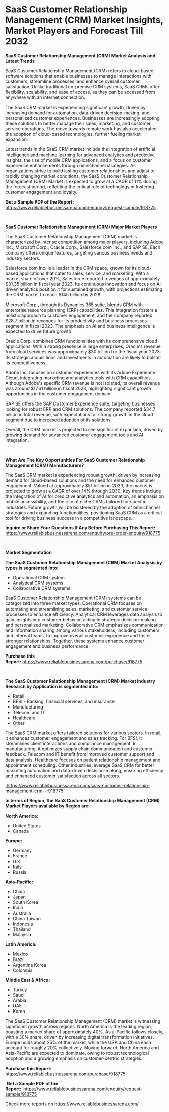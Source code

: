 <p><h1>SaaS Customer Relationship Management (CRM) Market Insights, Market Players and Forecast Till 2032</h1></p><p><strong>SaaS Customer Relationship Management (CRM) Market Analysis and Latest Trends</strong></p>
<p><p>SaaS Customer Relationship Management (CRM) refers to cloud-based software solutions that enable businesses to manage interactions with customers, streamline processes, and enhance overall customer satisfaction. Unlike traditional on-premise CRM systems, SaaS CRMs offer flexibility, scalability, and ease of access, as they can be accessed from anywhere with an internet connection.</p><p>The SaaS CRM market is experiencing significant growth, driven by increasing demand for automation, data-driven decision-making, and personalized customer experiences. Businesses are increasingly adopting these solutions to better manage their sales, marketing, and customer service operations. The move towards remote work has also accelerated the adoption of cloud-based technologies, further fueling market expansion.</p><p>Latest trends in the SaaS CRM market include the integration of artificial intelligence and machine learning for advanced analytics and predictive insights, the rise of mobile CRM applications, and a focus on customer experience enhancements through omnichannel strategies. As organizations strive to build lasting customer relationships and adjust to rapidly changing market conditions, the SaaS Customer Relationship Management (CRM) Market is expected to grow at a CAGR of 11% during the forecast period, reflecting the critical role of technology in fostering customer engagement and loyalty.</p></p>
<p><strong>Get a Sample PDF of the Report:&nbsp;</strong> <a href="https://www.reliablebusinessarena.com/enquiry/request-sample/918775?utm_campaign=3013&utm_medium=2&utm_source=Github&utm_content=ia&utm_term=11032025&utm_id=saas-customer-relationship-management-crm">https://www.reliablebusinessarena.com/enquiry/request-sample/918775</a></p>
<p>&nbsp;</p>
<p><strong>SaaS Customer Relationship Management (CRM) Major Market Players</strong></p>
<p><p>The SaaS Customer Relationship Management (CRM) market is characterized by intense competition among major players, including Adobe Inc., Microsoft Corp., Oracle Corp., Salesforce.com Inc., and SAP SE. Each company offers unique features, targeting various business needs and industry sectors.</p><p>Salesforce.com Inc. is a leader in the CRM space, known for its cloud-based applications that cater to sales, service, and marketing. With a market share of over 20%, Salesforce reported revenues of approximately $31.35 billion in fiscal year 2023. Its continuous innovation and focus on AI-driven analytics position it for sustained growth, with projections estimating the CRM market to reach $145 billion by 2028.</p><p>Microsoft Corp., through its Dynamics 365 suite, blends CRM with enterprise resource planning (ERP) capabilities. This integration fosters a holistic approach to customer engagement, and the company reported $28.7 billion in revenues for its productivity and business processes segment in fiscal 2023. The emphasis on AI and business intelligence is expected to drive future growth.</p><p>Oracle Corp. combines CRM functionalities with its comprehensive cloud applications. With a strong presence in large enterprises, Oracle's revenue from cloud services was approximately $30 billion for the fiscal year 2023. Its strategic acquisitions and investments in automation are likely to bolster its competitiveness.</p><p>Adobe Inc. focuses on customer experiences with its Adobe Experience Cloud, integrating marketing and analytics tools with CRM capabilities. Although Adobe's specific CRM revenue is not isolated, its overall revenue was around $17.61 billion in fiscal 2023, highlighting significant growth opportunities in the customer engagement domain.</p><p>SAP SE offers the SAP Customer Experience suite, targeting businesses looking for robust ERP and CRM solutions. The company reported $34.7 billion in total revenue, with expectations for strong growth in the cloud segment due to increased adoption of its solutions.</p><p>Overall, the CRM market is projected to see significant expansion, driven by growing demand for advanced customer engagement tools and AI integration.</p></p>
<p>&nbsp;</p>
<p><strong>What Are The Key Opportunities For SaaS Customer Relationship Management (CRM) Manufacturers?</strong></p>
<p><p>The SaaS CRM market is experiencing robust growth, driven by increasing demand for cloud-based solutions and the need for enhanced customer engagement. Valued at approximately $51 billion in 2023, the market is projected to grow at a CAGR of over 14% through 2030. Key trends include the integration of AI for predictive analytics and automation, an emphasis on mobile accessibility, and the rise of niche CRMs tailored for specific industries. Future growth will be bolstered by the adoption of omnichannel strategies and expanding functionalities, positioning SaaS CRM as a critical tool for driving business success in a competitive landscape.</p></p>
<p><strong>Inquire or Share Your Questions If Any Before Purchasing This Report:</strong> <a href="https://www.reliablebusinessarena.com/enquiry/pre-order-enquiry/918775?utm_campaign=3013&utm_medium=2&utm_source=Github&utm_content=ia&utm_term=11032025&utm_id=saas-customer-relationship-management-crm">https://www.reliablebusinessarena.com/enquiry/pre-order-enquiry/918775</a></p>
<p>&nbsp;</p>
<p><strong>Market Segmentation</strong></p>
<p><strong>The SaaS Customer Relationship Management (CRM) Market Analysis by types is segmented into:</strong></p>
<p><ul><li>Operational CRM system</li><li>Analytical CRM systems</li><li>Collaborative CRM systems</li></ul></p>
<p><p>SaaS Customer Relationship Management (CRM) systems can be categorized into three market types. Operational CRM focuses on automating and streamlining sales, marketing, and customer service processes to enhance efficiency. Analytical CRM leverages data analysis to gain insights into customer behavior, aiding in strategic decision-making and personalized marketing. Collaborative CRM emphasizes communication and information sharing among various stakeholders, including customers and internal teams, to improve overall customer experience and foster stronger relationships. Together, these systems enhance customer engagement and business performance.</p></p>
<p><strong>Purchase this Report:&nbsp;</strong><a href="https://www.reliablebusinessarena.com/purchase/918775?utm_campaign=3013&utm_medium=2&utm_source=Github&utm_content=ia&utm_term=11032025&utm_id=saas-customer-relationship-management-crm">https://www.reliablebusinessarena.com/purchase/918775</a></p>
<p>&nbsp;</p>
<p><strong>The SaaS Customer Relationship Management (CRM) Market Industry Research by Application is segmented into:</strong></p>
<p><ul><li>Retail</li><li>BFSI - Banking, financial services, and insurance</li><li>Manufacturing</li><li>Telecom and IT</li><li>Healthcare</li><li>Other</li></ul></p>
<p><p>The SaaS CRM market offers tailored solutions for various sectors. In retail, it enhances customer engagement and sales tracking. For BFSI, it streamlines client interactions and compliance management. In manufacturing, it optimizes supply chain communication and customer feedback. Telecom and IT benefit from improved customer support and data analysis. Healthcare focuses on patient relationship management and appointment scheduling. Other industries leverage SaaS CRM for better marketing automation and data-driven decision-making, ensuring efficiency and enhanced customer satisfaction across all sectors.</p></p>
<p><a href="https://www.reliablebusinessarena.com/saas-customer-relationship-management-crm--r918775?utm_campaign=3013&utm_medium=2&utm_source=Github&utm_content=ia&utm_term=11032025&utm_id=saas-customer-relationship-management-crm">&nbsp;https://www.reliablebusinessarena.com/saas-customer-relationship-management-crm--r918775</a></p>
<p><strong>In terms of Region, the SaaS Customer Relationship Management (CRM) Market Players available by Region are:</strong></p>
<p>
    <p> <strong> North America: </strong>
        <ul>
            <li>United States</li>
            <li>Canada</li>
        </ul>
        </p> 
    <p> <strong> Europe: </strong>
        <ul>
            <li>Germany</li>
            <li>France</li>
            <li>U.K.</li>
            <li>Italy</li>
            <li>Russia</li>
        </ul>
        </p> 
    <p> <strong> Asia-Pacific: </strong>
        <ul>
            <li>China</li>
            <li>Japan</li>
            <li>South Korea</li>
            <li>India</li>
            <li>Australia</li>
            <li>China Taiwan</li>
            <li>Indonesia</li>
            <li>Thailand</li>
            <li>Malaysia</li>
        </ul>
        </p> 
    <p> <strong> Latin America: </strong>
        <ul>
            <li>Mexico</li>
            <li>Brazil</li>
            <li>Argentina Korea</li>
            <li>Colombia</li>
        </ul>
        </p> 
    <p> <strong> Middle East & Africa: </strong>
        <ul>
            <li>Turkey</li>
            <li>Saudi</li>
            <li>Arabia</li>
            <li>UAE</li>
            <li>Korea</li>
        </ul>
    </p>
    </p>
<p><p>The SaaS Customer Relationship Management (CRM) market is witnessing significant growth across regions. North America is the leading region, boasting a market share of approximately 40%. Asia-Pacific follows closely, with a 30% share, driven by increasing digital transformation initiatives. Europe holds about 25% of the market, while the USA and China each account for roughly 20% collectively. Moving forward, North America and Asia-Pacific are expected to dominate, owing to robust technological adoption and a growing emphasis on customer-centric strategies.</p></p>
<p><strong>Purchase this Report: </strong><a href="https://www.reliablebusinessarena.com/purchase/918775?utm_campaign=3013&utm_medium=2&utm_source=Github&utm_content=ia&utm_term=11032025&utm_id=saas-customer-relationship-management-crm">https://www.reliablebusinessarena.com/purchase/918775</a></p>
<p>&nbsp;<strong>Get a Sample PDF of the Report:&nbsp;&nbsp;</strong><a href="https://www.reliablebusinessarena.com/enquiry/request-sample/918775?utm_campaign=3013&utm_medium=2&utm_source=Github&utm_content=ia&utm_term=11032025&utm_id=saas-customer-relationship-management-crm">https://www.reliablebusinessarena.com/enquiry/request-sample/918775</a></p>
<p><strong></strong></p>
<p>Check more reports on <a href="https://www.reliablebusinessarena.com/?utm_campaign=3013&utm_medium=2&utm_source=Github&utm_content=ia&utm_term=11032025&utm_id=saas-customer-relationship-management-crm">https://www.reliablebusinessarena.com/</a></p>